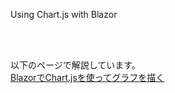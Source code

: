 Using Chart.js with Blazor  

<br><br>

以下のページで解説しています。  
[BlazorでChart.jsを使ってグラフを描く](https://yamaccu.github.io/tils/20220316-Blazor-Chartjs)
